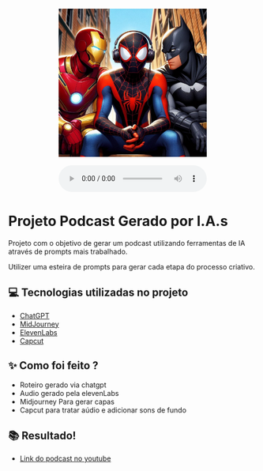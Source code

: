 <p align="center">
<img 
    src="Imagens/_9b218813-6326-4007-b342-80841284d901.jpg"
    width="300"
/>
</p>



   
</p>

<div align="center">
    <audio src="output/podcast_editado.MP3" controls title="Podcast editado"></audio>
</div>

# Projeto Podcast Gerado por I.A.s


Projeto com o objetivo de gerar um podcast utilizando ferramentas de IA através de prompts mais trabalhado.

Utilizer uma esteira de prompts para gerar cada etapa do processo criativo.

## 💻 Tecnologias utilizadas no projeto

- [ChatGPT](https://chat.openai.com/) 
- [MidJourney](https://www.midjourney.com/app/)
- [ElevenLabs](https://beta.elevenlabs.io/)
- [Capcut](https://www.capcut.com/pt-br/)

## ✨ Como foi feito ?

- Roteiro gerado via chatgpt
- Audio gerado pela elevenLabs
- Midjourney Para gerar capas
- Capcut para tratar aúdio e adicionar sons de fundo

## 📚 Resultado!

- [Link do podcast no youtube](https://www.youtube.com/watch?v=yg5DYDM8GZg&list=PLJCb33jSYPq_DaI0VTpb3Bfv0vIvQDxV)


